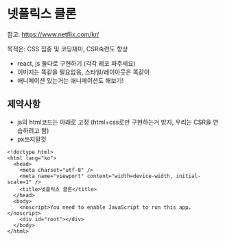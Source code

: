 # 넷플릭스 클론

참고: https://www.netflix.com/kr/

목적은: CSS 집중 및 코딩재미, CSR숙련도 향상

- react, js 둘다로 구현하기 (각각 레포 파주세요)
- 이미지는 똑같을 필요없음, 스타일/레이아웃은 똑같이
- 애니메이션 있는거는 애니메이션도 해보기!

## 제약사항

- js의 html코드는 아래로 고정 (html+css로만 구현하는거 방지, 우리는 CSR을 연습하려고 함)
- px쓰지말것

```
<!doctype html>
<html lang="ko">
  <head>
    <meta charset="utf-8" />
    <meta name="viewport" content="width=device-width, initial-scale=1" />
    <title>넷플릭스 클론</title>
  </head>
  <body>
    <noscript>You need to enable JavaScript to run this app.</noscript>
    <div id="root"></div>
  </body>
</html>
```
